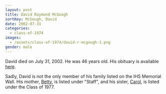 ```yaml
---
layout: post
title: David Raymond McGough
sortKey: McGough, David
date: 2002-07-31
categories:
  - class-of-1974
images:
  - /assets/class-of-1974/david-r-mcgough-1.png
gender: male
---
```

David died on July 31, 2002. He was 46 years old. His obituary is available [here](https://www.legacy.com/obituaries/seattletimes/obituary.aspx?n=david-raymond-mcgough&pid=428029&fhid=2403).

Sadly, David is not the only member of his family listed on the IHS Memorial Wall. His mother, [Betty](https://ihsmemorial.org/staff/betty-mcgough/), is listed under "Staff", and his sister, [Carol](https://ihsmemorial.org/class-of-1977/carol-j-mcgough/), is listed under the Class of 1977.
